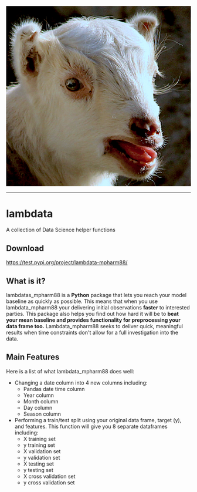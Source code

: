 <div align="center">
  <img src="https://github.com/mpHarm88/lambdata/blob/master/lambdata.jpg.png"><br>
</div>

---

# lambdata 
A collection of Data Science helper functions

## Download
https://test.pypi.org/project/lambdata-mpharm88/

## What is it?
lambdatas_mpharm88 is a **Python** package that lets you reach your model baseline as quickly as possible. This means that when you use lambdata_mpharm88 your delivering initial observations **faster** to interested parties. This package also helps you find out how hard it will be to **beat your mean baseline and provides functionality for preprocessing your data frame too.** Lambdata_mpharm88 seeks to deliver quick, meaningful results when time constraints don't allow for a full investigation into the data.

## Main Features
Here is a list of what lambdata_mpharm88 does well:
  
  - Changing a date column into 4 new columns including:
    - Pandas date time column
    - Year column
    - Month column
    - Day column
    - Season column
  - Performing a train/test split using your original data frame, target (y), and features. This function will give you 8 
    separate dataframes including:
    - X training set
    - y training set
    - X validation set
    - y validation set
    - X testing set
    - y testing set
    - X cross validation set
    - y cross validation set
    
